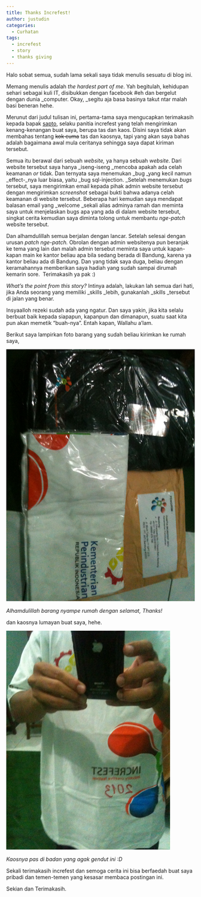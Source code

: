```yaml
---
title: Thanks Increfest!
author: justudin
categories:
  - Curhatan
tags:
  - increfest
  - story
  - thanks giving
---
```

Halo sobat semua, sudah lama sekali saya tidak menulis sesuatu di blog ini.

Memang menulis adalah _the hardest part of me_. Yah begitulah, kehidupan sehari sebagai kuli IT, disibukkan dengan facebook #eh dan bergelut dengan dunia _computer. Okay, _segitu aja basa basinya takut ntar malah basi beneran hehe.

Merunut dari judul tulisan ini, pertama-tama saya mengucapkan terimakasih kepada bapak [sapto](http://increfest.com), selaku panitia increfest yang telah mengirimkan kenang-kenangan buat saya, berupa tas dan kaos. Disini saya tidak akan membahas tentang ~~kok cuma~~ tas dan kaosnya, tapi yang akan saya bahas adalah bagaimana awal mula ceritanya sehingga saya dapat kiriman tersebut.

Semua itu berawal dari sebuah _website,_ ya hanya sebuah _website_. Dari website tersebut saya hanya _iseng-iseng _mencoba apakah ada celah keamanan _or_ tidak. Dan ternyata saya menemukan _bug _yang kecil namun _effect-_nya luar biasa, yaitu _bug sql-injection. _Setelah menemukan _bugs_ tersebut, saya mengirimkan email kepada pihak admin website tersebut dengan mengirimkan _screenshot_ sebagai bukti bahwa adanya celah keamanan di website tersebut. Beberapa hari kemudian saya mendapat balasan email yang _welcome _sekali alias adminya ramah dan meminta saya untuk menjelaskan bugs apa yang ada di dalam website tersebut, singkat cerita kemudian saya diminta tolong untuk membantu _nge-patch_ website tersebut. 

Dan alhamdulillah semua berjalan dengan lancar. Setelah selesai dengan urusan _patch nge-patch._ Obrolan dengan admin websitenya pun beranjak ke tema yang lain dan malah admin tersebut meminta saya untuk kapan-kapan main ke kantor beliau apa bila sedang berada di Bandung, karena ya kantor beliau ada di Bandung. Dan yang tidak saya duga, beliau dengan keramahannya memberikan saya hadiah yang sudah sampai dirumah kemarin sore.  Terimakasih ya pak :)

_What’s the point from this story?_ Intinya adalah, lakukan lah semua dari hati, jika Anda seorang yang memiliki _skills _lebih, gunakanlah _skills _tersebut di jalan yang benar.

Insyaalloh rezeki sudah ada yang ngatur. Dan saya yakin, jika kita selalu berbuat baik kepada siapapun, kapanpun dan dimanapun, suatu saat kita pun akan memetik “buah-nya”. Entah kapan, Wallahu a’lam.

Berikut saya lampirkan foto barang yang sudah beliau kirimkan ke rumah saya,

[<img class="size-full wp-image " id="i-187" alt="Image" src="/files/uploads/2013/10/img_04811.jpg"/>](/files/uploads/2013/10/img_04811.jpg)

*Alhamdulillah barang nyampe rumah dengan selamat, Thanks!*



dan kaosnya lumayan buat saya, hehe.

[<img class=" wp-image " id="i-190" alt="Image" src="/files/uploads/2013/10/img_04821.jpg?w=487" width="438" height="584" />](/files/uploads/2013/10/img_04821.jpg)

*Kaosnya pas di badan yang agak gendut ini :D*

Sekali terimakasih increfest dan semoga cerita ini bisa berfaedah buat saya pribadi dan temen-temen yang kesasar membaca postingan ini. 

Sekian dan Terimakasih.
